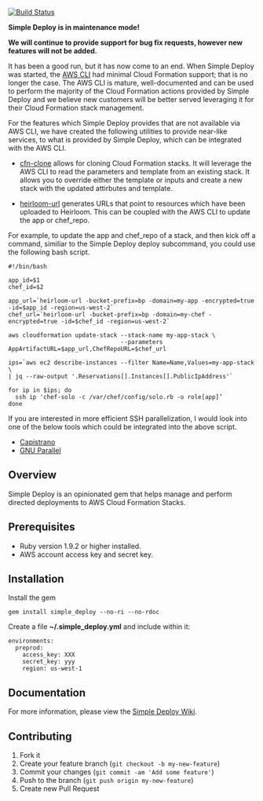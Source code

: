 [![Build Status](https://secure.travis-ci.org/intuit/simple_deploy.png)](http://travis-ci.org/intuit/simple_deploy)

**Simple Deploy is in maintenance mode!**

**We will continue to provide support for bug fix requests, however new
features will not be added.**
 
It has been a good run, but it has now come to an end. When Simple Deploy was started,
the [AWS CLI](http://aws.amazon.com/cli/) had minimal Cloud Formation support; that
is no longer the case.  The AWS CLI is mature, well-documented and can be used
to perform the majority of the Cloud Formation actions provided by Simple Deploy
and we believe new customers will be better served leveraging it for their Cloud
Formation stack management.
 
For the features which Simple Deploy provides that are not available via AWS CLI,
we have created the following utilities to provide near-like services, to what is
provided by Simple Deploy, which can be integrated with the AWS CLI.
 
* [cfn-clone](https://github.com/intuit/cfn-clone) allows for cloning Cloud Formation
stacks. It will leverage the AWS CLI to read the parameters and template from an existing
stack. It allows you to override either the template or inputs and create a new stack
with the updated attirbutes and template.
 
* [heirloom-url](https://github.com/intuit/heirloom-url) generates URLs that point to resources
which have been uploaded to Heirloom. This can be coupled with the AWS CLI to update
the app or chef_repo.

For example, to update the app and chef_repo of a stack, and then kick off a command,
similiar to the Simple Deploy deploy subcommand, you could use the following bash script.

```
#!/bin/bash

app_id=$1
chef_id=$2
 
app_url=`heirloom-url -bucket-prefix=bp -domain=my-app -encrypted=true -id=$app_id -region=us-west-2`
chef_url=`heirloom-url -bucket-prefix=bp -domain=my-chef -encrypted=true -id=$chef_id -region=us-west-2`

aws cloudformation update-stack --stack-name my-app-stack \
                                --parameters AppArtifactURL=$app_url,ChefRepoURL=$chef_url
 
ips=`aws ec2 describe-instances --filter Name=Name,Values=my-app-stack \
| jq --raw-output '.Reservations[].Instances[].PublicIpAddress'`
 
for ip in $ips; do
  ssh ip 'chef-solo -c /var/chef/config/solo.rb -o role[app]’
done
```

If you are interested in more efficient SSH parallelization, I would look into one
of the below tools which could be integrated into the above script.

* [Capistrano](http://capistranorb.com/)
* [GNU Parallel](http://www.gnu.org/software/parallel/)

Overview
--------

Simple Deploy is an opinionated gem that helps manage and perform directed deployments to AWS Cloud Formation Stacks.

Prerequisites
-------------

* Ruby version 1.9.2 or higher installed.
* AWS account access key and secret key.

Installation
------------

Install the gem

```
gem install simple_deploy --no-ri --no-rdoc
```

Create a file **~/.simple_deploy.yml** and include within it:

```
environments:
  preprod:
    access_key: XXX
    secret_key: yyy
    region: us-west-1
```

Documentation
-------------

For more information, please view the [Simple Deploy Wiki](https://github.com/intuit/simple_deploy/wiki).

Contributing
-------------

1. Fork it
2. Create your feature branch (`git checkout -b my-new-feature`)
3. Commit your changes (`git commit -am 'Add some feature'`)
4. Push to the branch (`git push origin my-new-feature`)
5. Create new Pull Request

